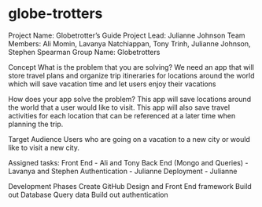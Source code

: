 # globe-trotters

Project Name: Globetrotter’s Guide
Project Lead: Julianne Johnson
Team Members: Ali Momin, Lavanya Natchiappan, Tony Trinh, Julianne Johnson, Stephen Spearman
Group Name: Globetrotters


Concept 
What is the problem that you are solving?
We need an app that will store travel plans and organize trip itineraries for locations around the world which will save vacation time and let users enjoy their vacations

 How does your app solve the problem?
This app will save locations around the world that a user would like to visit.
This app will also save travel activities for each location that can be referenced at a later time when planning the trip.

Target Audience
Users who are going on a vacation to a new city or would like to visit a new city.

Assigned tasks: 
Front End - Ali and Tony
Back End (Mongo and Queries) - Lavanya and Stephen
Authentication - Julianne
Deployment - Julianne

Development Phases
Create GitHub
Design and Front End framework
Build out Database
Query data
Build out authentication
